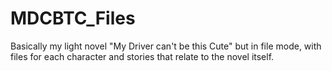 # MDCBTC_Files
Basically my light novel "My Driver can't be this Cute" but in file mode, with files for each character and stories that relate to the novel itself.
